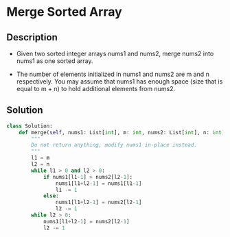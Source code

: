 # Merge Sorted Array

## Description

* Given two sorted integer arrays nums1 and nums2, merge nums2 into nums1 as one sorted array.

* The number of elements initialized in nums1 and nums2 are m and n respectively. You may assume that nums1 has enough space (size that is equal to m + n) to hold additional elements from nums2.

## Solution

```Python
class Solution:
    def merge(self, nums1: List[int], m: int, nums2: List[int], n: int) -> None:
        """
        Do not return anything, modify nums1 in-place instead.
        """
        l1 = m
        l2 = n
        while l1 > 0 and l2 > 0:
            if nums1[l1-1] > nums2[l2-1]:
                nums1[l1+l2-1] = nums1[l1-1]
                l1 -= 1
            else:
                nums1[l1+l2-1] = nums2[l2-1]
                l2 -= 1
        while l2 > 0:
            nums1[l1+l2-1] = nums2[l2-1]
            l2 -= 1
```
